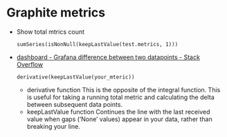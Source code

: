 # Graphite metrics

- Show total mtrics count
  ```
  sumSeries(isNonNull(keepLastValue(test.metrics, 1)))
  ```

- [dashboard - Grafana difference between two datapoints - Stack Overflow](https://stackoverflow.com/questions/53448307/grafana-difference-between-two-datapoints)
  ```
  derivative(keepLastValue(your_mteric))
  ```
  - derivative function
    This is the opposite of the integral function. This is useful for taking a running total metric and calculating the delta between subsequent data points.
  - keepLastValue function
    Continues the line with the last received value when gaps (‘None’ values) appear in your data, rather than breaking your line.
